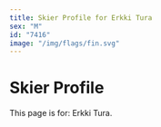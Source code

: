 ```yaml
---
title: Skier Profile for Erkki Tura
sex: "M"
id: "7416"
image: "/img/flags/fin.svg" 
---
```


# Skier Profile

This page is for: Erkki Tura.
    